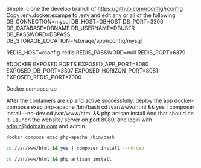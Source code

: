 Simple, clone the develop branch of https://github.com/rconfig/rconfig
Copy .env.docker.exampe to .env and edit any or all of the following
DB_CONNECTION=mysql
DB_HOST=DBHOST
DB_PORT=3306
DB_DATABASE=DBNAME
DB_USERNAME=DBUSER
DB_PASSWORD=DBPASS
DB_STORAGE_LOCATION=/storage/app/rconfig/mysql

REDIS_HOST=rconfig-redis
REDIS_PASSWORD=null
REDIS_PORT=6379

#DOCKER EXPOSED PORTS
EXPOSED_APP_PORT=8080
EXPOSED_DB_PORT=3307
EXPOSED_HORIZON_PORT=8081
EXPOSED_REDIS_PORT=7000

Docker compose up

After the containers are up and active successfully, deploy the app
docker-compose exec php-apache /bin/bash
cd /var/www/html && yes | composer install --no-dev
cd /var/www/html && php artisan install
And that should be it. Launch the website/ server on port 8080, and login with admin@domain.com and admin.

```bash
docker compose exec php-apache /bin/bash
```

```bash
cd /var/www/html && yes | composer install --no-dev
```

```bash
cd /var/www/html && php artisan install

```
